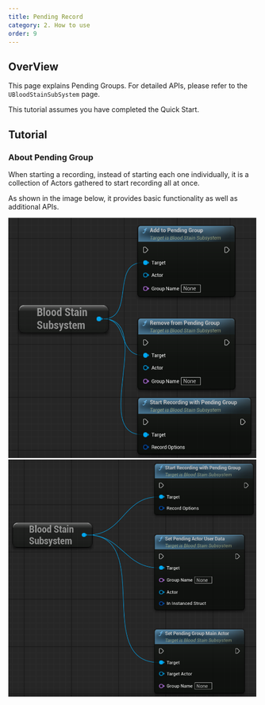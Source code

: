 ```yaml
---
title: Pending Record
category: 2. How to use
order: 9
---
```



## OverView

This page explains Pending Groups. For detailed APIs, please refer to the `UBloodStainSubSystem` page.

This tutorial assumes you have completed the Quick Start.

## Tutorial

### About Pending Group

When starting a recording, instead of starting each one individually, it is a collection of Actors gathered to start recording all at once.

As shown in the image below, it provides basic functionality as well as additional APIs.


<img src="../../images/HowToUse/PendingRecord/Base API.png" width="500" />


<img src="../../images/HowToUse/PendingRecord/Additive API.png" width="500" />